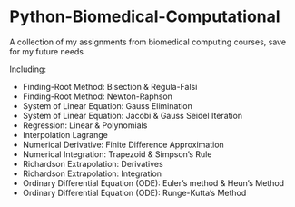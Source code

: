 # Python-Biomedical-Computational
A collection of my assignments from biomedical computing courses, save for my future needs

Including:
- Finding-Root Method: Bisection & Regula-Falsi
- Finding-Root Method: Newton-Raphson
- System of Linear Equation: Gauss Elimination
- System of Linear Equation: Jacobi & Gauss Seidel Iteration
- Regression: Linear & Polynomials
- Interpolation Lagrange
- Numerical Derivative: Finite Difference Approximation
- Numerical Integration: Trapezoid & Simpson’s Rule
- Richardson Extrapolation: Derivatives
- Richardson Extrapolation: Integration
- Ordinary Differential Equation (ODE): Euler’s method & Heun’s Method
- Ordinary Differential Equation (ODE): Runge-Kutta’s Method
